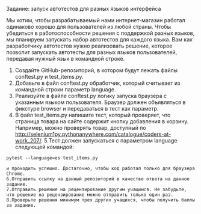 Задание: запуск автотестов для разных языков интерфейса

Мы хотим, чтобы разрабатываемый нами интернет-магазин работал одинаково хорошо для пользователей из любой страны. Чтобы убедиться в работоспособности решения с поддержкой разных языков, мы планируем запускать набор автотестов для каждого языка. Вам как разработчику автотестов нужно реализовать решение, которое позволит запускать автотесты для разных языков пользователей, передавая нужный язык в командной строке.

   1. Создайте GitHub-репозиторий, в котором будут лежать файлы conftest.py и test_items.py.
   2. Добавьте в файл conftest.py обработчик, который считывает из командной строки параметр language.
   3. Реализуйте в файле conftest.py логику запуска браузера с указанным языком пользователя. Браузер должен объявляться в фикстуре browser и передаваться в тест как параметр.
   4. В файл test_items.py напишите тест, который проверяет, что страница товара на сайте содержит кнопку добавления в корзину. Например, можно проверять товар, доступный по http://selenium1py.pythonanywhere.com/catalogue/coders-at-work_207/.
    5.Тест должен запускаться с параметром language следующей командой:

    pytest --language=es test_items.py

    и проходить успешно. Достаточно, чтобы код работал только для браузера Сhrome.
    6.Отправить ссылку на данный репозиторий в качестве ответа на данное задание.
    7.Отправить решение на рецензирование другим учащимся. Не забудьте, что решение на рецензирование можно отправить только один раз.
    8.Проверьте решения минимум трех других учащихся, чтобы получить баллы за задание.

